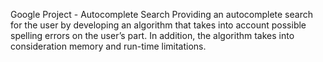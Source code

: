 Google Project - Autocomplete Search Providing an autocomplete search for the user by developing an algorithm that takes into account possible spelling errors on the user’s part. In addition, the algorithm takes into consideration memory and run-time limitations.
